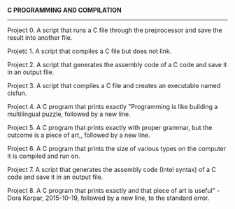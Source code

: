 **C PROGRAMMING AND COMPILATION**
***
Project 0. A script that runs a C file through the preprocessor and save the result into another file.

Projetc 1. A script that compiles a C file but does not link.

Project 2. A script that generates the assembly code of a C code and save it in an output file.

Project 3. A script that compiles a C file and creates an executable named cisfun.

Project 4. A C program that prints exactly "Programming is like building a multilingual puzzle, followed by a new line.

Project 5. A C program that prints exactly with proper grammar, but the outcome is a piece of art,, followed by a new line.

Project 6. A C program that prints the size of various types on the computer it is compiled and run on.

Project 7. A script that generates the assembly code (Intel syntax) of a C code and save it in an output file.

Project 8. A C program that prints exactly and that piece of art is useful" - Dora Korpar, 2015-10-19, followed by a new line, to the standard error.
